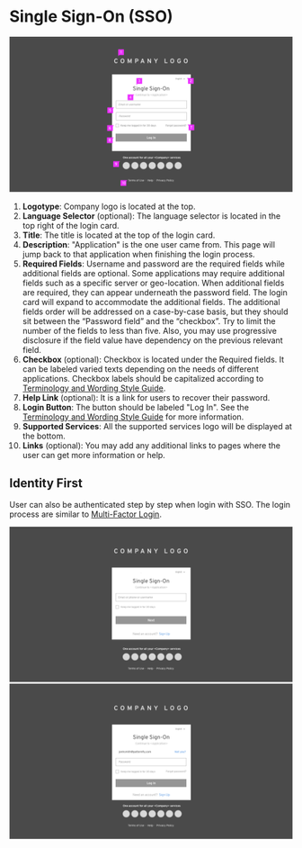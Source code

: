 # Single Sign-On (SSO)

![Image of single sign-on](img/SSO-2.png)
1. **Logotype**: Company logo is located at the top.
2. **Language Selector** (optional): The language selector is located in the top right of the login card.
3. **Title**: The title is located at the top of the login card.
4. **Description**: "Application" is the one user came from. This page will jump back to that application when finishing the login process.
5. **Required Fields**: Username and password are the required fields while additional fields are optional. Some applications may require additional fields such as a specific server or geo-location. When additional fields are required, they can appear underneath the password field. The login card will expand to accommodate the additional fields. The additional fields order will be addressed on a case-by-case basis, but they should sit between the “Password field” and the “checkbox”. Try to limit the number of the fields to less than five. Also, you may use progressive disclosure if the field value have dependency on the previous relevant field.
6. **Checkbox** (optional): Checkbox is located under the Required fields. It can be labeled varied texts depending on the needs of different applications. Checkbox labels should be capitalized according to [Terminology and Wording Style Guide](http://www.patternfly.org/styles/terminology-and-wording/).
7. **Help Link** (optional): It is a link for users to recover their password.
8. **Login Button**: The button should be labeled "Log In". See the [Terminology and Wording Style Guide](http://www.patternfly.org/styles/terminology-and-wording/) for more information.
9. **Supported Services**: All the supported services logo will be displayed at the bottom.
10. **Links** (optional): You may add any additional links to pages where the user can get more information or help.

## Identity First
User can also be authenticated step by step when login with SSO. The login process are similar to [Multi-Factor Login](https://www.patternfly.org/pattern-library/application-framework/multi-factor-login/#).

![Image of single sign-on](img/SSO-4.png)
![Image of single sign-on](img/SSO-5.png)
